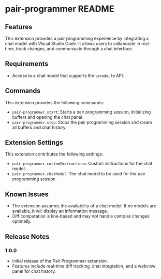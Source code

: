# pair-programmer README

## Features

This extension provides a pair programming experience by integrating a chat model with Visual Studio Code. It allows users to collaborate in real-time, track changes, and communicate through a chat interface.

## Requirements

- Access to a chat model that supports the `vscode.lm` API.

## Commands

This extension provides the following commands:

- `pair-programmer.start`: Starts a pair programming session, initializing buffers and opening the chat panel.
- `pair-programmer.stop`: Stops the pair programming session and clears all buffers and chat history.

## Extension Settings
This extension contributes the following settings:
- `pair-programmer.customInstructions`: Custom instructions for the chat model.
- `pair-programmer.chatModel`: The chat model to be used for the pair programming session.

## Known Issues

- The extension assumes the availability of a chat model. If no models are available, it will display an information message.
- Diff computation is line-based and may not handle complex changes optimally.

## Release Notes

### 1.0.0

- Initial release of the Pair Programmer extension.
- Features include real-time diff tracking, chat integration, and a webview panel for chat history.

